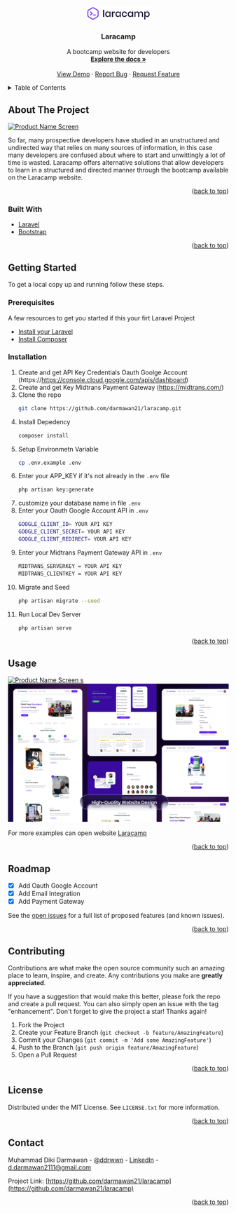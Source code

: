 <div id="top"></div>


<!-- PROJECT LOGO -->
<br />
<div align="center">
  <a href="https://github.com/darmawan21/laracamp">
    <img src="public/images/logo.png" alt="Logo" width="145" height="33">
  </a>

<h3 align="center">Laracamp</h3>

  <p align="center">
    A bootcamp website for developers
    <br />
    <a href="https://github.com/darmawan21/laracamp"><strong>Explore the docs »</strong></a>
    <br />
    <br />
    <a href="https://laracamp.id/">View Demo</a>
    ·
    <a href="https://github.com/darmawan21/laracamp/issues">Report Bug</a>
    ·
    <a href="https://github.com/darmawan21/laracamp/issues">Request Feature</a>
  </p>
</div>



<!-- TABLE OF CONTENTS -->
<details>
  <summary>Table of Contents</summary>
  <ol>
    <li>
      <a href="#about-the-project">About The Project</a>
      <ul>
        <li><a href="#built-with">Built With</a></li>
      </ul>
    </li>
    <li>
      <a href="#getting-started">Getting Started</a>
      <ul>
        <li><a href="#prerequisites">Prerequisites</a></li>
        <li><a href="#installation">Installation</a></li>
      </ul>
    </li>
    <li><a href="#usage">Usage</a></li>
    <li><a href="#roadmap">Roadmap</a></li>
    <li><a href="#contributing">Contributing</a></li>
    <li><a href="#license">License</a></li>
    <li><a href="#contact">Contact</a></li>
  </ol>
</details>



<!-- ABOUT THE PROJECT -->
## About The Project

<a href="https://github.com/darmawan21/laracamp">
    <img src="public/images/Cover.png" alt="Product Name Screen">
</a>

So far, many prospective developers have studied in an unstructured and undirected way that relies on many sources of information, in this case many developers are confused about where to start and unwittingly a lot of time is wasted. Laracamp offers alternative solutions that allow developers to learn in a structured and directed manner through the bootcamp available on the Laracamp website.

<p align="right">(<a href="#top">back to top</a>)</p>



### Built With

* [Laravel](https://laravel.com)
* [Bootstrap](https://getbootstrap.com)

<p align="right">(<a href="#top">back to top</a>)</p>



<!-- GETTING STARTED -->
## Getting Started

To get a local copy up and running follow these steps.

### Prerequisites

A few resources to get you started if this your firt Laravel Project

- [Install your Laravel](https://laravel.com/docs/8.x/installation)
- [Install Composer](https://getcomposer.org/download/) 

### Installation

1. Create and get API Key Credentials Oauth Goolge Account (https://https://console.cloud.google.com/apis/dashboard)
2. Create and get Key Midtrans Payment Gateway (https://midtrans.com/)
3. Clone the repo
   ```sh
   git clone https://github.com/darmawan21/laracamp.git
   ```
4. Install Depedency
   ```sh
   composer install
   ```
5. Setup Environmetn Variable
   ```sh
   cp .env.example .env
   ```
6. Enter your APP_KEY if it's not already in the `.env` file
   ```sh
   php artisan key:generate
   ```
7. customize your database name in file `.env`
8. Enter your Oauth Google Account API in `.env`
   ```sh
   GOOGLE_CLIENT_ID= YOUR API KEY 
   GOOGLE_CLIENT_SECRET= YOUR API KEY 
   GOOGLE_CLIENT_REDIRECT= YOUR API KEY 
   ```
9. Enter your Midtrans Payment Gateway API in `.env`
   ```sh
   MIDTRANS_SERVERKEY = YOUR API KEY
   MIDTRANS_CLIENTKEY = YOUR API KEY
   ```
10. Migrate and Seed
    ```sh
    php artisan migrate --seed
    ```
11. Run Local Dev Server
    ```sh
    php artisan serve
    ```


<p align="right">(<a href="#top">back to top</a>)</p>



<!-- USAGE EXAMPLES -->
## Usage

<a href="https://github.com/darmawan21/laracamp">
    <img src="public/images/Cover.png" alt="Product Name Screen">
</a>
<a href="https://github.com/darmawan21/laracamp">s
    <img src="public/images/laracamp-page.png" alt="Product Name Screen">
</a>

For more examples can open website [Laracamp](https://laracamp.id/)

<p align="right">(<a href="#top">back to top</a>)</p>



<!-- ROADMAP -->
## Roadmap

- [X] Add Oauth Google Account
- [X] Add Email Integration
- [X] Add Payment Gateway

See the [open issues](https://github.com/darmawan21/laracamp/issues) for a full list of proposed features (and known issues).

<p align="right">(<a href="#top">back to top</a>)</p>



<!-- CONTRIBUTING -->
## Contributing

Contributions are what make the open source community such an amazing place to learn, inspire, and create. Any contributions you make are **greatly appreciated**.

If you have a suggestion that would make this better, please fork the repo and create a pull request. You can also simply open an issue with the tag "enhancement".
Don't forget to give the project a star! Thanks again!

1. Fork the Project
2. Create your Feature Branch (`git checkout -b feature/AmazingFeature`)
3. Commit your Changes (`git commit -m 'Add some AmazingFeature'`)
4. Push to the Branch (`git push origin feature/AmazingFeature`)
5. Open a Pull Request

<p align="right">(<a href="#top">back to top</a>)</p>



<!-- LICENSE -->
## License

Distributed under the MIT License. See `LICENSE.txt` for more information.

<p align="right">(<a href="#top">back to top</a>)</p>



<!-- CONTACT -->
## Contact

Muhammad Diki Darmawan - [@ddrwwn](https://twitter.com/ddrwwn) - [LinkedIn](https://linkedin.com/in/muhammad-diki-darmawan-95528841a1) - d.darmawan2111@gmail.com

Project Link: [https://github.com/darmawan21/laracamp](https://github.com/darmawan21/laracamp)

<p align="right">(<a href="#top">back to top</a>)</p>




<!-- MARKDOWN LINKS & IMAGES -->
<!-- https://www.markdownguide.org/basic-syntax/#reference-style-links -->
[contributors-shield]: https://img.shields.io/github/contributors/github_username/repo_name.svg?style=for-the-badge
[contributors-url]: https://github.com/darmawan21/laracamp/graphs/contributors
[forks-shield]: https://img.shields.io/github/forks/github_username/repo_name.svg?style=for-the-badge
[forks-url]: https://github.com/darmawan21/laracamp/network/members
[stars-shield]: https://img.shields.io/github/stars/github_username/repo_name.svg?style=for-the-badge
[stars-url]: https://github.com/darmawan21/laracamp/stargazers
[issues-shield]: https://img.shields.io/github/issues/github_username/repo_name.svg?style=for-the-badge
[issues-url]: https://github.com/darmawan21/laracamp/issues
[license-shield]: https://img.shields.io/github/license/github_username/repo_name.svg?style=for-the-badge
[license-url]: https://github.com/darmawan21/laracamp/blob/master/LICENSE.txt
[linkedin-shield]: https://img.shields.io/badge/-LinkedIn-black.svg?style=for-the-badge&logo=linkedin&colorB=555
[linkedin-url]: https://linkedin.com/in/linkedin_username
[product-screenshot]: images/screenshot.png
